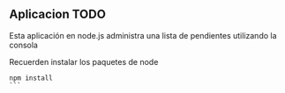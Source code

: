 ## Aplicacion TODO

Esta aplicación en node.js administra una lista de pendientes utilizando la consola

Recuerden instalar los paquetes de node
````
npm install
```